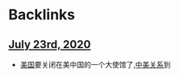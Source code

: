 
# Backlinks
## [July 23rd, 2020](<July 23rd, 2020.md>)
- [美国](<美国.md>)要关闭在美中国的一个大使馆了,[中美关系](<中美关系.md>)到

